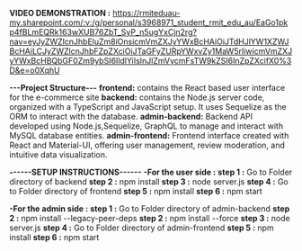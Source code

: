 **VIDEO DEMONSTRATION :**
https://rmiteduau-my.sharepoint.com/:v:/g/personal/s3968971_student_rmit_edu_au/EaGo1pkp4fBLmEQRk163wXUB76ZbT_SyP_n5ugYxCjn2rg?nav=eyJyZWZlcnJhbEluZm8iOnsicmVmZXJyYWxBcHAiOiJTdHJlYW1XZWJBcHAiLCJyZWZlcnJhbFZpZXciOiJTaGFyZURpYWxvZy1MaW5rIiwicmVmZXJyYWxBcHBQbGF0Zm9ybSI6IldlYiIsInJlZmVycmFsTW9kZSI6InZpZXcifX0%3D&e=o0XqhU

**---Project Structure---**
**frontend:** 
contains the React based user interface for the e-commerce site
**backend:** 
contains the Node.js server code, organized with a TypeScript and JavaScript setup. It uses Sequelize as the ORM to interact with the database.
**admin-backend:** 
Backend API developed using Node.js,Sequelize, GraphQL to manage and interact with MySQL database entities.
**admin-frontend:** 
Frontend interface created with React and Material-UI, offering user management, review moderation, and intuitive data visualization.

**------SETUP INSTRUCTIONS------**
**-For the user side  :**
**step 1 :** Go to Folder directory of backend
**step 2 :** npm install
**step 3 :** node server.js
**step 4 :** Go to Folder directory of frontend
**step 5 :** npm install
**step 6 :** npm start


**-For the admin side :**
**step 1 :** Go to Folder directory of admin-backend
**step 2 :** npm install --legacy-peer-deps
**step 2 :** npm install --force
**step 3 :** node server.js
**step 4 :** Go to Folder directory of admin-frontend
**step 5 :** npm install
**step 6 :** npm start
